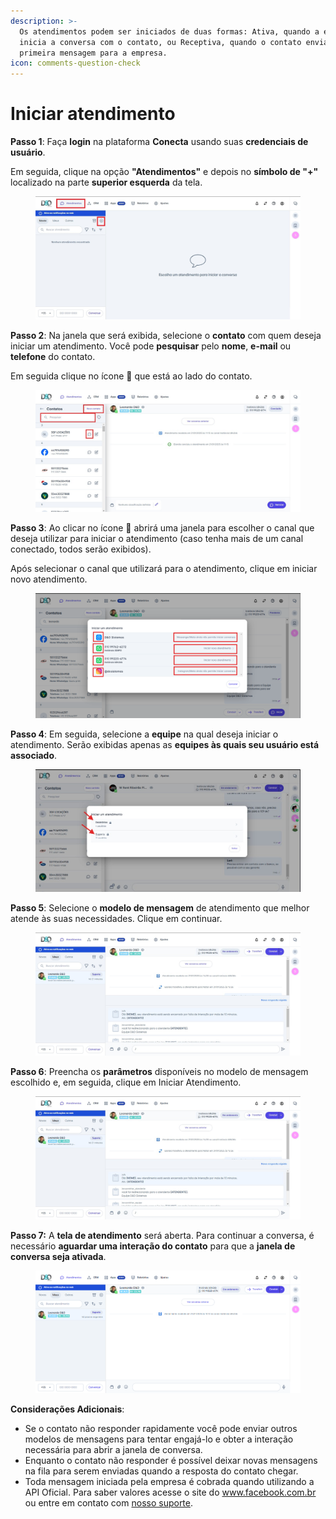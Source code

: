 ```yaml
---
description: >-
  Os atendimentos podem ser iniciados de duas formas: Ativa, quando a empresa
  inicia a conversa com o contato, ou Receptiva, quando o contato envia a
  primeira mensagem para a empresa.
icon: comments-question-check
---
```


# Iniciar atendimento

**Passo 1**: Faça **login** na plataforma **Conecta** usando suas **credenciais de usuário**.

Em seguida, clique na opção **"Atendimentos"** e depois no **símbolo de "+"** localizado na parte **superior esquerda** da tela.

<figure><img src="../../.gitbook/assets/Passo 1 (5).jpg" alt=""><figcaption></figcaption></figure>

**Passo 2**: Na janela que será exibida, selecione o **contato** com quem deseja iniciar um atendimento. Você pode **pesquisar** pelo **nome**, **e-mail** ou **telefone** do contato.

Em seguida clique no ícone 💬 que está ao lado do contato.

<figure><img src="../../.gitbook/assets/Passo 2 (4).jpg" alt=""><figcaption></figcaption></figure>

**Passo 3**: Ao clicar no ícone 💬 abrirá uma janela para escolher o canal que deseja utilizar para iniciar o atendimento (caso tenha mais de um canal conectado, todos serão exibidos).

Após selecionar o canal que utilizará para o atendimento, clique em iniciar novo atendimento.

<figure><img src="../../.gitbook/assets/Passo 3 (1).png" alt=""><figcaption></figcaption></figure>

**Passo 4**: Em seguida, selecione a **equipe** na qual deseja iniciar o atendimento. Serão exibidas apenas as **equipes às quais seu usuário está associado**.

<figure><img src="../../.gitbook/assets/Passo 4 (2).jpg" alt=""><figcaption></figcaption></figure>

**Passo 5**: Selecione o **modelo de mensagem** de atendimento que melhor atende às suas necessidades. Clique em continuar.

<figure><img src="../../.gitbook/assets/Passo 5.jpg" alt=""><figcaption></figcaption></figure>

**Passo 6**: Preencha os **parâmetros** disponíveis no modelo de mensagem escolhido e, em seguida, clique em Iniciar Atendimento.

<figure><img src="../../.gitbook/assets/Passo 5 (1).jpg" alt=""><figcaption></figcaption></figure>

**Passo 7:** A **tela de atendimento** será aberta. Para continuar a conversa, é necessário **aguardar uma interação do contato** para que a **janela de conversa seja ativada**.

<figure><img src="../../.gitbook/assets/Passo 7.png" alt=""><figcaption></figcaption></figure>

**Considerações Adicionais**:

* Se o contato não responder rapidamente você pode enviar outros modelos de mensagens para tentar engajá-lo e obter a interação necessária para abrir a janela de conversa.
* Enquanto o contato não responder é possível deixar novas mensagens na fila para serem enviadas quando a resposta do contato chegar.
* Toda mensagem iniciada pela empresa é cobrada quando utilizando a API Oficial. Para saber valores acesse o site do www.facebook.com.br ou entre em contato com [nosso suporte](https://wa.me/5511992256774).

